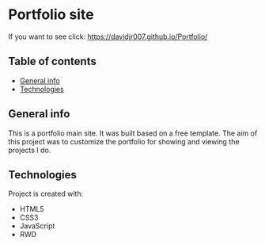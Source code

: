 # Portfolio site
If you want to see click: https://davidjr007.github.io/Portfolio/

## Table of contents
* [General info](#general-info)
* [Technologies](#technologies)

## General info
This is a portfolio main site. It was built based on a free template.<!-- https://www.free-css.com/free-css-templates/page250/onnext --> The aim of this project was to customize the portfolio for showing and viewing the projects I do.
	
## Technologies
Project is created with:
 - HTML5
 - CSS3
 - JavaScript
 - RWD
	
